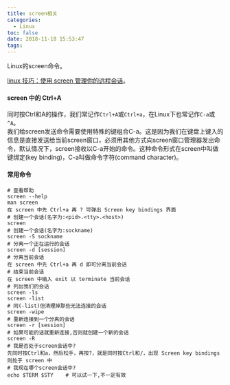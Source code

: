 ```yaml
---
title: screen相关
categories:
  - Linux
toc: false
date: 2018-11-18 15:53:47
tags:
---
```

Linux的screen命令。
<!-- more -->

[linux 技巧：使用 screen 管理你的远程会话](https://www.ibm.com/developerworks/cn/linux/l-cn-screen/)。  

#### screen 中的 Ctrl+A
同时按Ctrl和A的操作，我们常记作`Ctrl+A`或`Ctrl+a`，在Linux下也常记作`C-a`或`^A`。  
我们给screen发送命令需要使用特殊的键组合C-a。这是因为我们在键盘上键入的信息是直接发送给当前screen窗口，必须用其他方式向screen窗口管理器发出命令，默认情况下，screen接收以C-a开始的命令。这种命令形式在screen中叫做键绑定(key binding)，C-a叫做命令字符(command character)。

#### 常用命令
```shell
# 查看帮助
screen --help
man screen
在 screen 中先 Ctrl+a 再 ? 可弹出 Screen key bindings 界面
# 创建一个会话(名字为:<pid>.<tty>.<host>)
screen
# 创建一个会话(名字为:sockname)
screen -S sockname
# 分离一个正在运行的会话
screen -d [session]
# 分离当前会话
在 screen 中先 Ctrl+a 再 d 即可分离当前会话
# 结束当前会话
在 screen 中输入 exit 以 terminate 当前会话
# 列出我们的会话
screen -ls
screen -list
# 同(-list)但清理掉那些无法连接的会话
screen -wipe
# 重新连接到一个分离的会话
screen -r [session]
# 如果可能的话就重新连接,否则就创建一个新的会话
screen -R
# 我是否处于screen会话中?
先同时按Ctrl和a，然后松手，再按?，就是同时按Ctrl和/，出现 Screen key bindings 则处于 screen 中
# 我现在哪个screen会话中?
echo $TERM $STY    # 可以试一下,不一定有效
```

